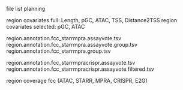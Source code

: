 file list planning

region covariates full: Length, pGC, ATAC, TSS, Distance2TSS
region covariates selected: pGC, ATAC

region.annotation.fcc_starrmpra.assayvote.tsv
region.annotation.fcc_starrmpra.assayvote.group.tsv
region.annotation.fcc_starrmpra.group.tsv

region.annotation.fcc_starrmpracrispr.assayvote.tsv
region.annotation.fcc_starrmpracrispr.assayvote.filtered.tsv

region coverage fcc (ATAC, STARR, MPRA, CRISPR, E2G)



